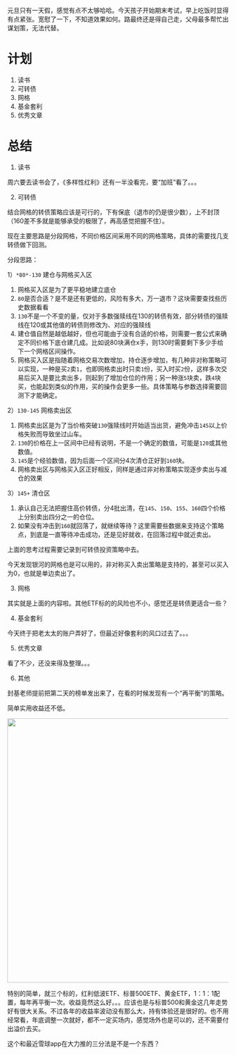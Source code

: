 元旦只有一天假，感觉有点不太够哈哈。今天孩子开始期末考试，早上吃饭时显得有点紧张。宽慰了一下，不知道效果如何。路最终还是得自己走，父母最多帮忙出谋划策，无法代替。



# 计划

1. 读书
1. 可转债
1. 网格
1. 基金套利
1. 优秀文章


# 总结

1. 读书

周六要去读书会了，《多样性红利》还有一半没看完，要“加班”看了。。。

2. 可转债

结合网格的转债策略应该是可行的，下有保底（退市的仍是很少数），上不封顶（160差不多就是能够承受的极限了，再高感觉把握不住）。

现在主要思路是分段网格，不同价格区间采用不同的网格策略，具体的需要找几支转债做下回测。

分段思路：

1）`*80*-130` 建仓与网格买入区

1. 网格买入区是为了更平稳地建立底仓
1. `80`是否合适？是不是还有更低的，风险有多大，万一退市？这块需要查找些历史数据看看
1. `130`不是一个不变的量，仅对于多数强赎线在130的转债有效，部分转债的强赎线在120或其他值的转债则修改为、对应的强赎线
1. 建仓值自然是越低越好，但也可能由于没有合适的价格，则需要一套公式来确定不同价格下底仓建几成。比如说80块满仓x手，则130时需要剩下多少手给下一个网格区间操作。
1. 网格买入区是指随着网格交易次数增加，持仓逐步增加，有几种非对称策略可以实现，一种是买`2`卖`1`，也即网格卖出时只卖`1`份，买入时买`2`份，这样多次交易后买入是要比卖出多，则起到了增加仓位的作用；另一种涨`5`块卖，跌`4`块买，也能起到类似的作用，买的操作会更多一些。具体策略与参数选择需要回测下才能确定。

2）`130-145` 网格卖出区

1. 网格卖出区是为了当价格突破`130`强赎线时开始适当出货，避免冲击`145`以上价格失败而导致坐过山车。
1. `130`的价格在上一区间中已经有说明，不是一个确定的数值，可能是`120`或其他数值。
1. `145`是个经验数值，因为后面一个区间分4次清仓正好到`160`块。
1. 网格卖出区与网格买入区正好相反，同样是通过非对称策略实现逐步卖出与减仓的效果

3）`145+`  清仓区

1. 承认自己无法把握住高价转债，分4批出清，在`145`、`150`、`155`、`160`四个价格上分别卖出四分之一的仓位。
1. 如果没有冲击到`160`就回落了，就继续等待？这里需要些数据来支持这个策略点，到底是一直等待冲击成功，还是见好就收，在回落过程中就近卖出。

上面的思考过程需要记录到可转债投资策略中去。

今天发现银河的网格也是可以用的，非对称买入卖出策略是支持的，甚至可以买入为0，也就是单边卖出了。


3. 网格

其实就是上面的内容啦。其他ETF标的的风险也不小，感觉还是转债更适合一些？

4. 基金套利

今天终于把老太太的账户弄好了，但最近好像套利的风口过去了。。。

5. 优秀文章

看了不少，还没来得及整理。。。

6. 其他

封基老师提前把第二天的榜单发出来了，在看的时候发现有一个“再平衡”的策略。

简单实用收益还不低。


<p align="center">
<image src="../../../../resources/再平衡/再平衡策略回测2018-2024.png" width="600"/>
</p>

特别的简单，就三个标的，红利低波ETF、标普500ETF、黄金ETF，1：1：1配置，每年再平衡一次。收益竟然这么好。。。应该也是与标普500和黄金这几年走势好有很大关系。不过各年的收益率波动没有那么大，持有体验还是很好的。也不用经常看，年底调整一次就好，都不一定买场内，感觉场外也是可以的，还不需要付出溢价去买。

这个和最近雪球app在大力推的三分法是不是一个东西？